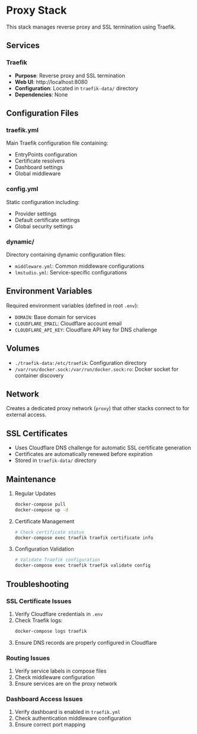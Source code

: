# Proxy Stack

This stack manages reverse proxy and SSL termination using Traefik.

## Services

### Traefik
- **Purpose**: Reverse proxy and SSL termination
- **Web UI**: http://localhost:8080
- **Configuration**: Located in `traefik-data/` directory
- **Dependencies**: None

## Configuration Files

### traefik.yml
Main Traefik configuration file containing:
- EntryPoints configuration
- Certificate resolvers
- Dashboard settings
- Global middleware

### config.yml
Static configuration including:
- Provider settings
- Default certificate settings
- Global security settings

### dynamic/
Directory containing dynamic configuration files:
- `middleware.yml`: Common middleware configurations
- `lmstudio.yml`: Service-specific configurations

## Environment Variables

Required environment variables (defined in root `.env`):
- `DOMAIN`: Base domain for services
- `CLOUDFLARE_EMAIL`: Cloudflare account email
- `CLOUDFLARE_API_KEY`: Cloudflare API key for DNS challenge

## Volumes

- `./traefik-data:/etc/traefik`: Configuration directory
- `/var/run/docker.sock:/var/run/docker.sock:ro`: Docker socket for container discovery

## Network

Creates a dedicated proxy network (`proxy`) that other stacks connect to for external access.

## SSL Certificates

- Uses Cloudflare DNS challenge for automatic SSL certificate generation
- Certificates are automatically renewed before expiration
- Stored in `traefik-data/` directory

## Maintenance

1. Regular Updates
   ```bash
   docker-compose pull
   docker-compose up -d
   ```

2. Certificate Management
   ```bash
   # Check certificate status
   docker-compose exec traefik traefik certificate info
   ```

3. Configuration Validation
   ```bash
   # Validate Traefik configuration
   docker-compose exec traefik traefik validate config
   ```

## Troubleshooting

### SSL Certificate Issues
1. Verify Cloudflare credentials in `.env`
2. Check Traefik logs:
   ```bash
   docker-compose logs traefik
   ```
3. Ensure DNS records are properly configured in Cloudflare

### Routing Issues
1. Verify service labels in compose files
2. Check middleware configuration
3. Ensure services are on the proxy network

### Dashboard Access Issues
1. Verify dashboard is enabled in `traefik.yml`
2. Check authentication middleware configuration
3. Ensure correct port mapping
